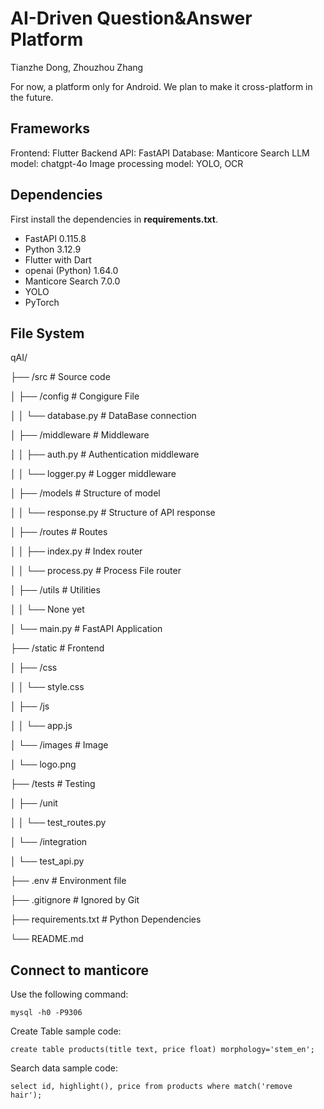 # AI-Driven Question&Answer Platform

Tianzhe Dong, Zhouzhou Zhang

For now, a platform only for Android. We plan to make it cross-platform in the future.

## Frameworks

Frontend: Flutter
Backend API: FastAPI
Database: Manticore Search
LLM model: chatgpt-4o
Image processing model: YOLO, OCR

## Dependencies

First install the dependencies in **requirements.txt**.

- FastAPI 0.115.8
- Python 3.12.9
- Flutter with Dart
- openai (Python) 1.64.0
- Manticore Search 7.0.0
- YOLO
- PyTorch

## File System

qAI/

├── /src # Source code

│ ├── /config # Congigure File

│ │ └── database.py # DataBase connection

│ ├── /middleware # Middleware

│ │ ├── auth.py # Authentication middleware

│ │ └── logger.py # Logger middleware

│ ├── /models # Structure of model

│ │ └── response.py # Structure of API response

│ ├── /routes # Routes

│ │ ├── index.py # Index router

│ │ └── process.py # Process File router

│ ├── /utils # Utilities

│ │ └── None yet

│ └── main.py # FastAPI Application

├── /static # Frontend

│ ├── /css

│ │ └── style.css

│ ├── /js

│ │ └── app.js

│ └── /images # Image

│ └── logo.png

├── /tests # Testing

│ ├── /unit

│ │ └── test_routes.py

│ └── /integration

│ └── test_api.py

├── .env # Environment file

├── .gitignore # Ignored by Git

├── requirements.txt # Python Dependencies

└── README.md

## Connect to manticore

Use the following command:

    mysql -h0 -P9306

Create Table sample code:

    create table products(title text, price float) morphology='stem_en';

Search data sample code:

    select id, highlight(), price from products where match('remove hair');
